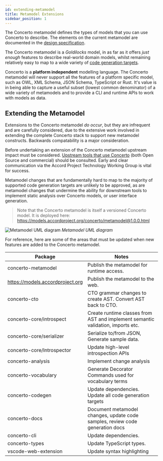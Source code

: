 ```yaml
---
id: extending-metamodel
title: Metamodel Extensions
sidebar_position: 1
---
```


The Concerto metamodel defines the types of models that you can use Concerto to describe. The elements on the current metamodel are documented in the [design specification](../category/specification).

The Concerto metamodel is a _Goldilocks_ model, in as far as it offers _just enough_ features to describe real-world domain models, whilst remaining relatively easy to map to a wide variety of [code generation targets](../category/code-generation). 

Concerto is a **platform independent** modelling language. The Concerto metamodel will never support all the features of a platform specific model, such as OWL, XML Schema, JSON Schema, TypeScript or Rust. It's value is in being able to capture a useful subset (lowest common denominator) of a wide variety of metamodels and to provide a CLI and runtime APIs to work with models as data.

## Extending the Metamodel

Extensions to the Concerto metamodel _do occur_, but they are infrequent and are carefully considered, due to the extensive work involved in extending the complete Concerto stack to support new metamodel constructs. Backwards compatability is a major consideration.

Before undertaking an extension of the Concerto metamodel upstream impact must be considered. [Upstream tools that use Concerto](../tools/other-tools) (both Open Source and commercial) should be consulted. Early and clear communication via the Accord Project Technology Working Group is vital for success.

Metamodel changes that are fundamentally hard to map to the majority of supported code generation targets are unlikely to be approved, as are metamodel changes that undermine the ability for downstream tools to implement static analysis over Concerto models, or user interface generation.

> Note that the Concerto metamodel is itself a versioned Concerto model. It is deployed here: https://models.accordproject.org/concerto/metamodel@1.0.0.html

![Metamodel UML diagram](/img/metamodel.svg)
_Metamodel UML diagram_

For reference, here are some of the areas that must be updated when new features are added to the Concerto metamodel.

| Package   | Notes   |
|-----------|---------|
| concerto-metamodel | Publish the metamodel for runtime access. |
| https://models.accordproject.org | Publish the metamodel to the web. |
| concerto-cto | CTO grammar changes to create AST. Convert AST back to CTO. |
| concerto-core/introspect | Create runtime classes from AST and implement semantic validation, imports etc. |
| concerto-core/serializer | Serialize to/from JSON, Generate sample data. |
| concerto-core/Introspector | Update high-level introspection APIs |
| concerto-analysis | Implement change analysis |
| concerto-vocabulary | Generate Decorator Commands used for vocabulary terms |
| concerto-codegen | Update dependencies. Update all code generation targets |
| concerto-docs | Document metamodel changes, update code samples, review code generation docs |
| concerto-cli | Update dependencies. |
| concerto-types | Update TypeScript types. |
| vscode-web-extension | Update syntax highlighting |
